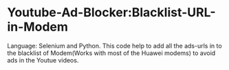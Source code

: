 # Youtube-Ad-Blocker:Blacklist-URL-in-Modem
Language: Selenium and Python.
This code help to add all the ads-urls in to the blacklist of Modem(Works with most of the Huawei modems) to avoid ads in the Youtue videos.
